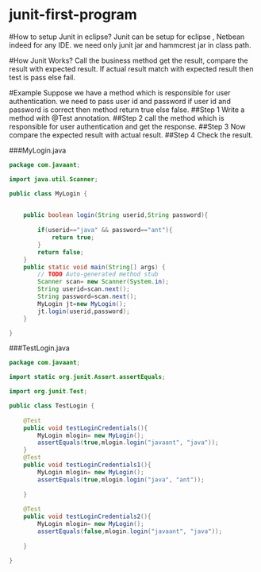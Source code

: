 # junit-first-program

#How to setup Junit in eclipse?
Junit can be setup for eclipse , Netbean indeed for any IDE. we need only junit jar and hammcrest jar in class path.

#How Junit Works?
Call the business method get the result, compare the result with expected result. If actual result match with expected result then test is pass else fail.

#Example
Suppose we have a method which is responsible for user authentication. we need to pass user id and password if user id and password is correct then method return true else false.
##Step 1
Write a method with @Test annotation.
##Step 2
call the method which is responsible for user authentication and get the response.
##Step 3
Now compare the expected result with actual result.
##Step 4
Check the result.

###MyLogin.java

```java
package com.javaant;

import java.util.Scanner;

public class MyLogin {

	
	public boolean login(String userid,String password){
		
		if(userid=="java" && password=="ant"){
			return true;
		}
		return false;
	}
	public static void main(String[] args) {
		// TODO Auto-generated method stub
		Scanner scan= new Scanner(System.in);
		String userid=scan.next();
		String password=scan.next();
		MyLogin jt=new MyLogin();
		jt.login(userid,password);
	}

}
```

###TestLogin.java

```java
package com.javaant;

import static org.junit.Assert.assertEquals;

import org.junit.Test;

public class TestLogin {
	
	@Test
	public void testLoginCredentials(){
		MyLogin mlogin= new MyLogin();
		assertEquals(true,mlogin.login("javaant", "java"));		
	}
	@Test
	public void testLoginCredentials1(){
		MyLogin mlogin= new MyLogin();
		assertEquals(true,mlogin.login("java", "ant"));
		
	}
	
	@Test
	public void testLoginCredentials2(){
		MyLogin mlogin= new MyLogin();
		assertEquals(false,mlogin.login("javaant", "java"));
		
	}

}
```
